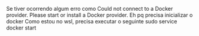 Se tiver ocorrendo algum erro como
Could not connect to a Docker provider. Please start or install a Docker provider.
Eh pq precisa inicializar o docker
Como estou no wsl, precisa executar o seguinte
sudo service docker start
